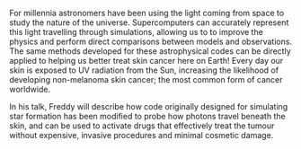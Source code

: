 For millennia astronomers have been using the light coming from space to study the nature of the universe. Supercomputers can accurately represent this light travelling through simulations, allowing us to to improve the physics and perform direct comparisons between models and observations. 
The same methods developed for these astrophysical codes can be directly applied to helping us better treat skin cancer here on Earth! 
Every day our skin is exposed to UV radiation from the Sun, increasing the likelihood of developing non-melanoma skin cancer; the most common form of cancer worldwide. 

In his talk, Freddy will describe how code originally designed for simulating star formation has been modified to probe how photons travel beneath the skin, and can be used to activate drugs that effectively treat the tumour without expensive, invasive procedures and minimal cosmetic damage. 
